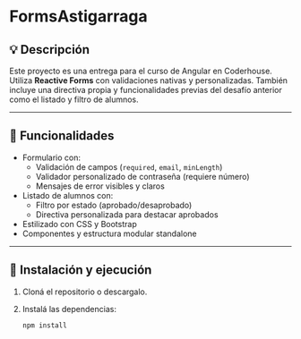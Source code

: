 # FormsAstigarraga

## 💡 Descripción

Este proyecto es una entrega para el curso de Angular en Coderhouse. Utiliza **Reactive Forms** con validaciones nativas y personalizadas. También incluye una directiva propia y funcionalidades previas del desafío anterior como el listado y filtro de alumnos.

---

## 🎯 Funcionalidades

- Formulario con:
  - Validación de campos (`required`, `email`, `minLength`)
  - Validador personalizado de contraseña (requiere número)
  - Mensajes de error visibles y claros
- Listado de alumnos con:
  - Filtro por estado (aprobado/desaprobado)
  - Directiva personalizada para destacar aprobados
- Estilizado con CSS y Bootstrap
- Componentes y estructura modular standalone

---

## 🚀 Instalación y ejecución

1. Cloná el repositorio o descargalo.
2. Instalá las dependencias:

   ```bash
   npm install
